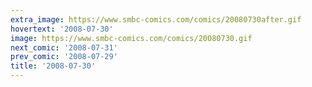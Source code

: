 ```yaml
---
extra_image: https://www.smbc-comics.com/comics/20080730after.gif
hovertext: '2008-07-30'
image: https://www.smbc-comics.com/comics/20080730.gif
next_comic: '2008-07-31'
prev_comic: '2008-07-29'
title: '2008-07-30'
---
```


